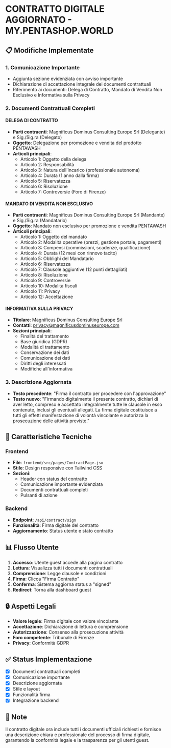 # CONTRATTO DIGITALE AGGIORNATO - MY.PENTASHOP.WORLD

## 📋 Modifiche Implementate

### 1. **Comunicazione Importante**
- Aggiunta sezione evidenziata con avviso importante
- Dichiarazione di accettazione integrale dei documenti contrattuali
- Riferimento ai documenti: Delega di Contratto, Mandato di Vendita Non Esclusivo e Informativa sulla Privacy

### 2. **Documenti Contrattuali Completi**

#### **DELEGA DI CONTRATTO**
- **Parti contraenti**: Magnificus Dominus Consulting Europe Srl (Delegante) e Sig./Sig.ra (Delegato)
- **Oggetto**: Delegazione per promozione e vendita del prodotto PENTAWASH
- **Articoli principali**:
  - Articolo 1: Oggetto della delega
  - Articolo 2: Responsabilità
  - Articolo 3: Natura dell'incarico (professionale autonoma)
  - Articolo 4: Durata (1 anno dalla firma)
  - Articolo 5: Riservatezza
  - Articolo 6: Risoluzione
  - Articolo 7: Controversie (Foro di Firenze)

#### **MANDATO DI VENDITA NON ESCLUSIVO**
- **Parti contraenti**: Magnificus Dominus Consulting Europe Srl (Mandante) e Sig./Sig.ra (Mandatario)
- **Oggetto**: Mandato non esclusivo per promozione e vendita PENTAWASH
- **Articoli principali**:
  - Articolo 1: Oggetto del mandato
  - Articolo 2: Modalità operative (prezzi, gestione portale, pagamenti)
  - Articolo 3: Compensi (commissioni, scadenze, qualificazione)
  - Articolo 4: Durata (12 mesi con rinnovo tacito)
  - Articolo 5: Obblighi del Mandatario
  - Articolo 6: Riservatezza
  - Articolo 7: Clausole aggiuntive (12 punti dettagliati)
  - Articolo 8: Risoluzione
  - Articolo 9: Controversie
  - Articolo 10: Modalità fiscali
  - Articolo 11: Privacy
  - Articolo 12: Accettazione

#### **INFORMATIVA SULLA PRIVACY**
- **Titolare**: Magnificus Dominus Consulting Europe Srl
- **Contatti**: privacy@magnificusdominuseurope.com
- **Sezioni principali**:
  - Finalità del trattamento
  - Base giuridica (GDPR)
  - Modalità di trattamento
  - Conservazione dei dati
  - Comunicazione dei dati
  - Diritti degli interessati
  - Modifiche all'informativa

### 3. **Descrizione Aggiornata**
- **Testo precedente**: "Firma il contratto per procedere con l'approvazione"
- **Testo nuovo**: "Firmando digitalmente il presente contratto, dichiari di aver letto, compreso e accettato integralmente tutte le clausole in esso contenute, inclusi gli eventuali allegati. La firma digitale costituisce a tutti gli effetti manifestazione di volontà vincolante e autorizza la prosecuzione delle attività previste."

## 🎯 Caratteristiche Tecniche

### **Frontend**
- **File**: `frontend/src/pages/ContractPage.jsx`
- **Stile**: Design responsive con Tailwind CSS
- **Sezioni**: 
  - Header con status del contratto
  - Comunicazione importante evidenziata
  - Documenti contrattuali completi
  - Pulsanti di azione

### **Backend**
- **Endpoint**: `/api/contract/sign`
- **Funzionalità**: Firma digitale del contratto
- **Aggiornamento**: Status utente e stato contratto

## 📊 Flusso Utente

1. **Accesso**: Utente guest accede alla pagina contratto
2. **Lettura**: Visualizza tutti i documenti contrattuali
3. **Comprensione**: Legge clausole e condizioni
4. **Firma**: Clicca "Firma Contratto"
5. **Conferma**: Sistema aggiorna status a "signed"
6. **Redirect**: Torna alla dashboard guest

## 🔒 Aspetti Legali

- **Valore legale**: Firma digitale con valore vincolante
- **Accettazione**: Dichiarazione di lettura e comprensione
- **Autorizzazione**: Consenso alla prosecuzione attività
- **Foro competente**: Tribunale di Firenze
- **Privacy**: Conformità GDPR

## ✅ Status Implementazione

- [x] Documenti contrattuali completi
- [x] Comunicazione importante
- [x] Descrizione aggiornata
- [x] Stile e layout
- [x] Funzionalità firma
- [x] Integrazione backend

## 📝 Note

Il contratto digitale ora include tutti i documenti ufficiali richiesti e fornisce una descrizione chiara e professionale del processo di firma digitale, garantendo la conformità legale e la trasparenza per gli utenti guest. 